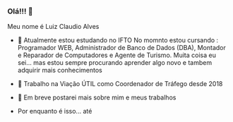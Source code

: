 ### Olá!!! 👋

Meu nome é Luiz Claudio Alves

- 🌱 Atualmente estou estudando no IFTO
    No momnto estou cursando : Programador WEB, Administrador de Banco de Dados (DBA), Montador e Reparador de Computadores e Agente de Turismo.
    Muita coisa eu sei... mas estou sempre procurando aprender algo novo e tambem adquirir mais conhecimentos

- 🔭 Trabalho na Viação ÚTIL como Coordenador de Tráfego desde 2018

- 💬 Em breve postarei mais sobre mim e meus trabalhos

- Por enquanto é isso... até
<!--
**LuizAlves99/luizalves99** is a ✨ _special_ ✨ repository because its `README.md` (this file) appears on your GitHub profile.


